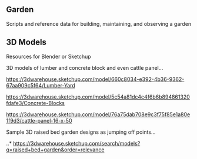 ## Garden
Scripts and reference data for building, maintaining, and observing a garden

## 3D Models

Resources for Blender or Sketchup

3D models of lumber and concrete block and even cattle panel...

https://3dwarehouse.sketchup.com/model/660c8034-e392-4b36-9362-67aa909c5f64/Lumber-Yard

https://3dwarehouse.sketchup.com/model/5c54a81dc4c4f6b6b894861320fdafe3/Concrete-Blocks

https://3dwarehouse.sketchup.com/model/76a75dab708e9c3f75f85e1a80e1f9d3/cattle-panel-16-x-50

Sample 3D raised bed garden designs as jumping off points... 

..* https://3dwarehouse.sketchup.com/search/models?q=raised+bed+garden&order=relevance

